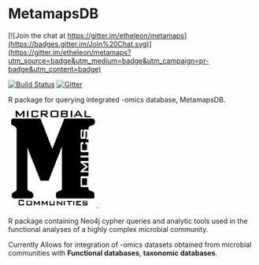 MetamapsDB
========

[![Join the chat at https://gitter.im/etheleon/metamaps](https://badges.gitter.im/Join%20Chat.svg)](https://gitter.im/etheleon/metamaps?utm_source=badge&utm_medium=badge&utm_campaign=pr-badge&utm_content=badge)

[![Build Status](https://travis-ci.org/etheleon/metamaps.svg?branch=master)](https://travis-ci.org/etheleon/metamaps)
[![Gitter](https://badges.gitter.im/metamaps.png)](https://gitter.im/etheleon/metamaps)

R package for querying integrated -omics database, MetamapsDB. 
[![MetamapsDB](./thumbnail.png)](github.com/etheleon/omics).

R package containing Neo4j cypher queries and analytic tools used in the functional analyses of a highly complex microbial community.

Currently Allows for integration of -omics datasets obtained from microbial communities with __Functional databases__, __taxonomic databases__. 
